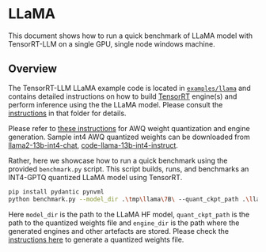 # LLaMA

This document shows how to run a quick benchmark of LLaMA model with TensorRT-LLM on a single GPU, single node windows machine.

## Overview

The TensorRT-LLM LLaMA example code is located in [`examples/llama`](../../../examples/llama/) and contains detailed instructions on how to build [TensorRT](https://developer.nvidia.com/tensorrt) engine(s) and perform inference using the the LLaMA model. Please consult the [instructions](../../../examples/llama/README.md) in that folder for details.

Please refer to [these instructions](../../../examples/llama/README.md#awq) for AWQ weight quantization and engine generation.
Sample int4 AWQ quantized weights can be downloaded from [llama2-13b-int4-chat](https://catalog.ngc.nvidia.com/orgs/nvidia/models/llama2-13b/files?version=1.3), [code-llama-13b-int4-instruct](https://catalog.ngc.nvidia.com/orgs/nvidia/models/code_llama/files?version=1.1).

Rather, here we showcase how to run a quick benchmark using the provided `benchmark.py` script. This script builds, runs, and benchmarks an INT4-GPTQ quantized LLaMA model using TensorRT.

```bash
pip install pydantic pynvml
python benchmark.py --model_dir .\tmp\llama\7B\ --quant_ckpt_path .\llama-7b-4bit-gs128.safetensors --engine_dir .\engines
```

Here `model_dir` is the path to the LLaMA HF model, `quant_ckpt_path` is the path to the quantized weights file and `engine_dir` is the path where the generated engines and other artefacts are stored. Please check the [instructions here](../../../examples/llama/README.md#gptq) to generate a quantized weights file.
